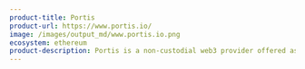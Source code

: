 ```yaml
---
product-title: Portis
product-url: https://www.portis.io/
image: /images/output_md/www.portis.io.png
ecosystem: ethereum
product-description: Portis is a non-custodial web3 provider offered as an SDK to developers.
---
```

